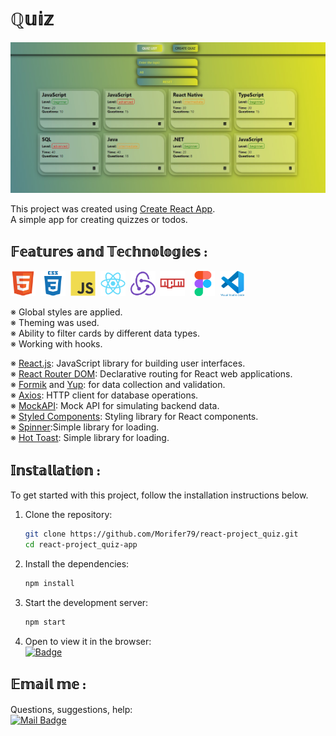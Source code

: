 # ℚ𝕦𝕚𝕫

![Quiz](/quiz-preview.jpg)  

This project was created using [Create React App](https://github.com/facebook/create-react-app).  
 A simple app for creating quizzes or todos.  

## 𝔽𝕖𝕒𝕥𝕦𝕣𝕖𝕤 𝕒𝕟𝕕 𝕋𝕖𝕔𝕙𝕟𝕠𝕝𝕠𝕘𝕚𝕖𝕤 ᎓    

<img src="https://github.com/devicons/devicon/blob/master/icons/html5/html5-original.svg" title="HTML5" alt="HTML" width="40" height="40"/></a>&nbsp;
  <img src="https://github.com/devicons/devicon/blob/master/icons/css3/css3-plain-wordmark.svg"  title="CSS3" alt="CSS" width="40" height="40"/>&nbsp;
  <img src="https://github.com/devicons/devicon/blob/master/icons/javascript/javascript-original.svg" title="JavaScript" alt="JavaScript" width="40" height="40"/>&nbsp;
  <img src="https://github.com/devicons/devicon/blob/master/icons/react/react-original.svg" title="React" alt="React" width="40" height="40"/>&nbsp;
  <img src="https://github.com/devicons/devicon/blob/master/icons/redux/redux-original.svg" title="Redux" alt="Redux" width="40" height="40"/>&nbsp;
  <img src="https://github.com/devicons/devicon/blob/master/icons/npm/npm-original-wordmark.svg" title="npm" alt="npm" width="40" height="40"/>&nbsp;
  <img src="https://github.com/devicons/devicon/blob/master/icons/figma/figma-original.svg" title="Figma" alt="Figma" width="40" height="40"/>&nbsp;
  <img src="https://github.com/devicons/devicon/blob/master/icons/vscode/vscode-original-wordmark.svg" title="VSCode" alt="VSCode" width="40" height="40"/>&nbsp;   

※ Global styles are applied.  
※ Theming was used.  
※ Ability to filter cards by different data types.   
※ Working with hooks.   
  
※ [React.js](https://react.dev): JavaScript library for building user interfaces.  
※ [React Router DOM](https://www.npmjs.com/package/react-router-dom): Declarative routing for React web applications.  
※ [Formik](https://formik.org/) and [Yup](https://formik.org/docs/tutorial#schema-validation-with-yup): for data collection and validation.  
※ [Axios](https://axios-http.com): HTTP client for database operations.  
※ [MockAPI](https://mockapi.io): Mock API for simulating backend data.  
※ [Styled Components](https://styled-components.com): Styling library for React components.  
※ [Spinner](https://www.davidhu.io/react-spinners/):Simple library for loading.  
※ [Hot Toast](https://react-hot-toast.com/): Simple library for loading.  


## 𝕀𝕟𝕤𝕥𝕒𝕝𝕝𝕒𝕥𝕚𝕠𝕟 ᎓  

To get started with this project, follow the installation instructions below.

1. Clone the repository:
   ```bash
   git clone https://github.com/Morifer79/react-project_quiz.git
   cd react-project_quiz-app
   ```
2. Install the dependencies:
   ```bash
   npm install
   ```
3. Start the development server:
   ```bash
   npm start
   ```
4. Open to view it in the browser:  
<a href="https://morifer79.github.io/react-project_quiz/"><img src="https://badgen.net/badge/🌎 www:/Quiz/yellow?icon=browser" alt="Badge"/></a>

## 𝔼𝕞𝕒𝕚𝕝 𝕞𝕖 ᎓
Questions, suggestions, help:  
<a href="mailto:cyber-morifer@proton.me"><img src="https://badgen.net/badge/📧 email:/cyber-morifer@proton.me/yellow?icon=email" alt="Mail Badge"/></a>
